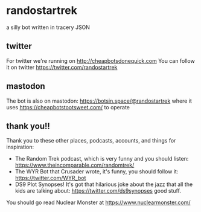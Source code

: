 # randostartrek

a silly bot written in tracery JSON

## twitter
For twitter we're running on http://cheapbotsdonequick.com
You can follow it on twitter https://twitter.com/randostartrek

## mastodon
The bot is also on mastodon: https://botsin.space/@randostartrek 
where it uses https://cheapbotstootsweet.com/ to operate

## thank you!!
Thank you to these other places, podcasts, accounts, and things for inspiration:
* The Random Trek podcast, which is very funny and you should listen: https://www.theincomparable.com/randomtrek/
* The WYR Bot that Crusader wrote, it's funny, you should follow it: https://twitter.com/WYR_bot
* DS9 Plot Synopses! It's got that hilarious joke about the jazz that all the kids are talking about: https://twitter.com/ds9synopses good stuff.

You should go read Nuclear Monster at https://www.nuclearmonster.com/

